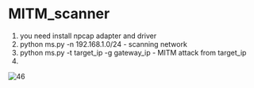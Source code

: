 # MITM_scanner
1. you need install npcap adapter and driver
2. python ms.py -n 192.168.1.0/24 - scanning network
3. python ms.py -t target_ip -g gateway_ip - MITM attack from target_ip
4. 
![46](https://user-images.githubusercontent.com/63393603/153456612-493131f7-12d9-4f20-962b-4fb7e047493b.jpg)
